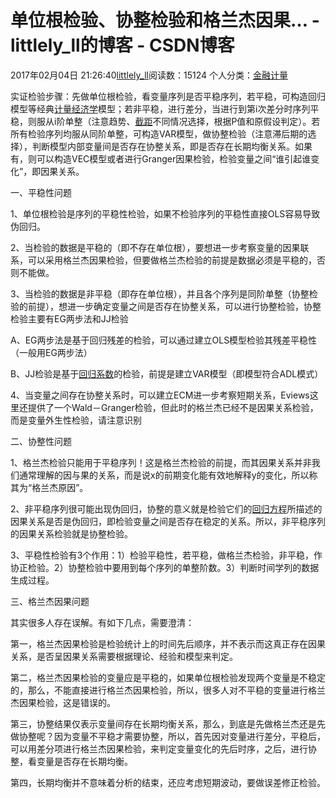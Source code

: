# 单位根检验、协整检验和格兰杰因果… - littlely_ll的博客 - CSDN博客





2017年02月04日 21:26:40[littlely_ll](https://me.csdn.net/littlely_ll)阅读数：15124
个人分类：[金融计量](https://blog.csdn.net/littlely_ll/article/category/6665853)











实证检验步骤：先做单位根检验，看变量序列是否平稳序列，若平稳，可构造回归模型等经典[计量经济学](http://wenwen.soso.com/z/Search.e?sp=S%E8%AE%A1%E9%87%8F%E7%BB%8F%E6%B5%8E%E5%AD%A6&ch=w.search.yjjlink&cid=w.search.yjjlink)模型；若非平稳，进行差分，当进行到第i次差分时序列平稳，则服从i阶单整（注意趋势、[截距](http://wenwen.soso.com/z/Search.e?sp=S%E6%88%AA%E8%B7%9D&ch=w.search.yjjlink&cid=w.search.yjjlink)不同情况选择，根据P值和原假设判定）。若所有检验序列均服从同阶单整，可构造VAR模型，做协整检验（注意滞后期的选择），判断模型内部变量间是否存在协整关系，即是否存在长期均衡关系。如果有，则可以构造VEC模型或者进行Granger因果检验，检验变量之间“谁引起谁变化”，即因果关系。

一、平稳性问题

1、单位根检验是序列的平稳性检验，如果不检验序列的平稳性直接OLS容易导致伪回归。

2、当检验的数据是平稳的（即不存在单位根），要想进一步考察变量的因果联系，可以采用格兰杰因果检验，但要做格兰杰检验的前提是数据必须是平稳的，否则不能做。


3、当检验的数据是非平稳（即存在单位根），并且各个序列是同阶单整（协整检验的前提），想进一步确定变量之间是否存在协整关系，可以进行协整检验，协整检验主要有EG两步法和JJ检验

A、EG两步法是基于回归残差的检验，可以通过建立OLS模型检验其残差平稳性（一般用EG两步法）

B、JJ检验是基于[回归系数](http://wenwen.soso.com/z/Search.e?sp=S%E5%9B%9E%E5%BD%92%E7%B3%BB%E6%95%B0&ch=w.search.yjjlink&cid=w.search.yjjlink)的检验，前提是建立VAR模型（即模型符合ADL模式）


4、当变量之间存在协整关系时，可以建立ECM进一步考察短期关系，Eviews这里还提供了一个Wald－Granger检验，但此时的格兰杰已经不是因果关系检验，而是变量外生性检验，请注意识别



二、协整性问题

1、格兰杰检验只能用于平稳序列！这是格兰杰检验的前提，而其因果关系并非我们通常理解的因与果的关系，而是说x的前期变化能有效地解释y的变化，所以称其为“格兰杰原因”。

2、非平稳序列很可能出现伪回归，协整的意义就是检验它们的[回归方程](http://wenwen.soso.com/z/Search.e?sp=S%E5%9B%9E%E5%BD%92%E6%96%B9%E7%A8%8B&ch=w.search.yjjlink&cid=w.search.yjjlink)所描述的因果关系是否是伪回归，即检验变量之间是否存在稳定的关系。所以，非平稳序列的因果关系检验就是协整检验。


3、平稳性检验有3个作用：1）检验平稳性，若平稳，做格兰杰检验，非平稳，作协正检验。2）协整检验中要用到每个序列的单整阶数。3）判断时间学列的数据生成过程。



三、格兰杰因果问题

其实很多人存在误解。有如下几点，需要澄清：

第一，格兰杰因果检验是检验统计上的时间先后顺序，并不表示而这真正存在因果关系，是否呈因果关系需要根据理论、经验和模型来判定。

第二，格兰杰因果检验的变量应是平稳的，如果单位根检验发现两个变量是不稳定的，那么，不能直接进行格兰杰因果检验，所以，很多人对不平稳的变量进行格兰杰因果检验，这是错误的。

第三，协整结果仅表示变量间存在长期均衡关系，那么，到底是先做格兰杰还是先做协整呢？因为变量不平稳才需要协整，所以，首先因对变量进行差分，平稳后，可以用差分项进行格兰杰因果检验，来判定变量变化的先后时序，之后，进行协整，看变量是否存在长期均衡。

第四，长期均衡并不意味着分析的结束，还应考虑短期波动，要做误差修正检验。





